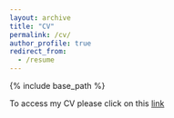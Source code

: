 ```yaml
---
layout: archive
title: "CV"
permalink: /cv/
author_profile: true
redirect_from:
  - /resume
---
```


{% include base_path %}

To access my CV please click on this [link](https://www.dropbox.com/scl/fi/xre44x7hiumlth7yzj74q/Bozcaga_CV_Sept25.pdf?rlkey=aqma30vxyl034rls7oqy2ozwk&st=t6s26fsp&dl=0)
